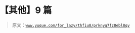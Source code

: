 # 【其他】9 篇

> 原文：[`www.yuque.com/for_lazy/thfiu8/prknyq7fz8ebl8qy`](https://www.yuque.com/for_lazy/thfiu8/prknyq7fz8ebl8qy)




